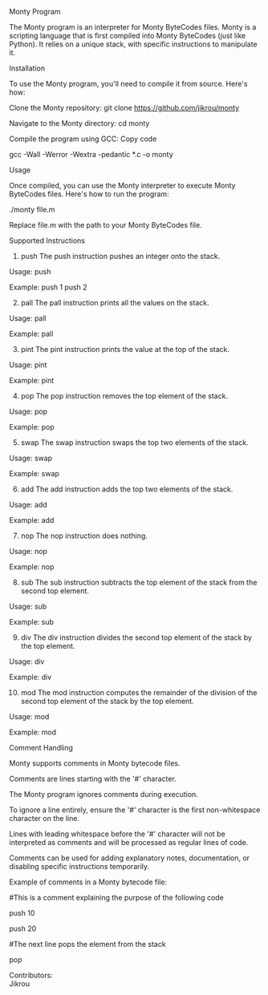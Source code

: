 Monty Program

The Monty program is an interpreter for Monty ByteCodes files. Monty is a scripting language that is first compiled into Monty ByteCodes (just like Python). It relies on a unique stack, with specific instructions to manipulate it.

Installation

To use the Monty program, you'll need to compile it from source. Here's how:

Clone the Monty repository:
git clone https://github.com/jikrou/monty

Navigate to the Monty directory:
cd monty

Compile the program using GCC:
Copy code

gcc -Wall -Werror -Wextra -pedantic *.c -o monty

Usage

Once compiled, you can use the Monty interpreter to execute Monty ByteCodes files. 
Here's how to run the program:

./monty file.m

Replace file.m with the path to your Monty ByteCodes file.

Supported Instructions

1. push
The push instruction pushes an integer onto the stack.

Usage: push <int>

Example:
push 1
push 2

2. pall
The pall instruction prints all the values on the stack.

Usage: pall

Example:
pall

3. pint
The pint instruction prints the value at the top of the stack.

Usage: pint

Example:
pint

4. pop
The pop instruction removes the top element of the stack.

Usage: pop

Example:
pop

5. swap
The swap instruction swaps the top two elements of the stack.

Usage: swap

Example:
swap

6. add
The add instruction adds the top two elements of the stack.

Usage: add

Example:
add

7. nop
The nop instruction does nothing.

Usage: nop

Example:
nop

8. sub
The sub instruction subtracts the top element of the stack from the second top element.

Usage: sub

Example:
sub

9. div
The div instruction divides the second top element of the stack by the top element.

Usage: div

Example:
div

10. mod
The mod instruction computes the remainder of the division of the second top element of the stack by the top element.

Usage: mod

Example:
mod

Comment Handling

Monty supports comments in Monty bytecode files.

Comments are lines starting with the '#' character.

The Monty program ignores comments during execution.

To ignore a line entirely, ensure the '#' character is the first non-whitespace character on the line.

Lines with leading whitespace before the '#' character will not be interpreted as comments and will be processed as regular lines of code.

Comments can be used for adding explanatory notes, documentation, or disabling specific instructions temporarily.


Example of comments in a Monty bytecode file:

#This is a comment explaining the purpose of the following code

push 10

push 20

#The next line pops the element from the stack

pop


Contributors:                                                                                                                                                       
Jikrou
